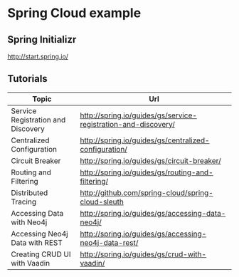 # Spring Cloud example

## Spring Initializr
http://start.spring.io/

## Tutorials
| Topic | Url 
| ----- | ---------- 
| Service Registration and Discovery | http://spring.io/guides/gs/service-registration-and-discovery/
| Centralized Configuration | http://spring.io/guides/gs/centralized-configuration/
| Circuit Breaker | http://spring.io/guides/gs/circuit-breaker/
| Routing and Filtering | http://spring.io/guides/gs/routing-and-filtering/
| Distributed Tracing | http://github.com/spring-cloud/spring-cloud-sleuth
| Accessing Data with Neo4j | http://spring.io/guides/gs/accessing-data-neo4j/
| Accessing Neo4j Data with REST | http://spring.io/guides/gs/accessing-neo4j-data-rest/
| Creating CRUD UI with Vaadin | http://spring.io/guides/gs/crud-with-vaadin/